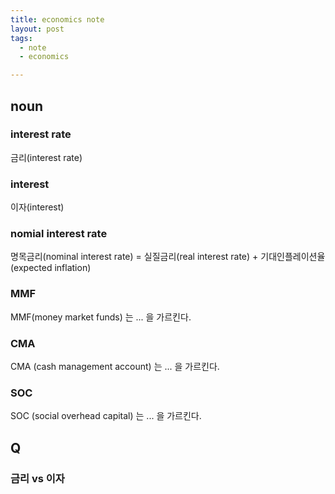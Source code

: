```yaml
---
title: economics note
layout: post
tags:
  - note
  - economics

---
```


## noun

### interest rate

금리(interest rate) 

### interest

이자(interest)

### nomial interest rate

명목금리(nominal interest rate) = 실질금리(real interest rate) + 기대인플레이션율(expected inflation)

### MMF

MMF(money market funds) 는 ... 을 가르킨다.

### CMA

CMA (cash management account) 는 ... 을 가르킨다.

### SOC

SOC (social overhead capital) 는 ... 을 가르킨다.

## Q

### 금리 vs 이자
